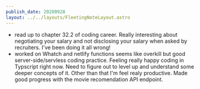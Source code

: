```yaml
---
publish_date: 20200928
layout: ../../layouts/FleetingNoteLayout.astro
---
```

- read up to chapter 32.2 of coding career. Really interesting about negotiating your salary and not disclosing your salary when asked by recruiters. I've been doing it all wrong!
- worked on Whatch and netlify functions seems like overkill but good server-side/servless coding practice. Feeling really happy coding in Typscript right now. Need to figure out to level up and understand some deeper concepts of it. Other than that I'm feel realy productive. Made good progress with the movie recomendation API endpoint.
